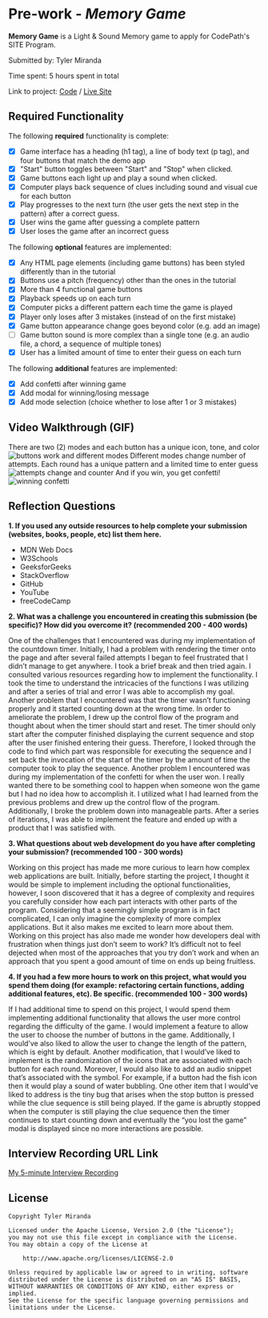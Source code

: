 # Pre-work - *Memory Game*

**Memory Game** is a Light & Sound Memory game to apply for CodePath's SITE Program. 

Submitted by: Tyler Miranda

Time spent: 5 hours spent in total

Link to project: [Code](https://glitch.com/edit/#!/cuddly-tinted-morning) / [Live Site](https://cuddly-tinted-morning.glitch.me)

## Required Functionality

The following **required** functionality is complete:

* [x] Game interface has a heading (h1 tag), a line of body text (p tag), and four buttons that match the demo app
* [x] "Start" button toggles between "Start" and "Stop" when clicked. 
* [x] Game buttons each light up and play a sound when clicked. 
* [x] Computer plays back sequence of clues including sound and visual cue for each button
* [x] Play progresses to the next turn (the user gets the next step in the pattern) after a correct guess. 
* [x] User wins the game after guessing a complete pattern
* [x] User loses the game after an incorrect guess

The following **optional** features are implemented:

* [x] Any HTML page elements (including game buttons) has been styled differently than in the tutorial
* [x] Buttons use a pitch (frequency) other than the ones in the tutorial
* [x] More than 4 functional game buttons
* [x] Playback speeds up on each turn
* [x] Computer picks a different pattern each time the game is played
* [x] Player only loses after 3 mistakes (instead of on the first mistake)
* [x] Game button appearance change goes beyond color (e.g. add an image)
* [ ] Game button sound is more complex than a single tone (e.g. an audio file, a chord, a sequence of multiple tones)
* [x] User has a limited amount of time to enter their guess on each turn

The following **additional** features are implemented:

- [x] Add confetti after winning game
- [x] Add modal for winning/losing message
- [x] Add mode selection (choice whether to lose after 1 or 3 mistakes)

## Video Walkthrough (GIF)

There are two (2) modes and each button has a unique icon, tone, and color
![buttons work and different modes](https://github.com/TylerM2230/simple-memory-game/blob/main/featuresOne.gif) 
Different modes change number of attempts. Each round has a unique pattern and a limited time to enter guess
![attempts change and counter](https://github.com/TylerM2230/simple-memory-game/blob/main/featuresTwo.gif)
And if you win, you get confetti!
![winning confetti](https://github.com/TylerM2230/simple-memory-game/blob/main/confetti.gif)  

## Reflection Questions
<strong> 1. If you used any outside resources to help complete your submission (websites, books, people, etc) list them here.</strong>
<ul>
    <li>MDN Web Docs</li>
    <li>W3Schools</li>
    <li>GeeksforGeeks</li>
    <li>StackOverflow</li>
    <li>GitHub</li>
    <li>YouTube</li>
    <li>freeCodeCamp</li>
 </ul>
 
<strong> 2. What was a challenge you encountered in creating this submission (be specific)? How did you overcome it? (recommended 200 - 400 words) </strong>
&nbsp;&nbsp;&nbsp;&nbsp;<p>One of the challenges that I encountered was during my implementation of the countdown timer. Initially, I had a problem with rendering the timer onto the page and after several failed attempts I began to feel frustrated that I didn’t manage to get anywhere. I took a brief break and then tried again. I consulted various resources regarding how to implement the functionality. I took the time to understand the intricacies of the functions I was utilizing and after a series of trial and error I was able to accomplish my goal. Another problem that I encountered was that the timer wasn’t functioning properly and it started counting down at the wrong time. In order to ameliorate the problem, I drew up the control flow of the program and thought about when the timer should start and reset. The timer should only start after the computer finished displaying the current sequence and stop after the user finished entering their guess. Therefore, I looked through the code to find which part was responsible for executing the sequence and I set back the invocation of the start of the timer by the amount of time the computer took to play the sequence. Another problem I encountered was during my implementation of the confetti for when the user won. I really wanted there to be something cool to happen when someone won the game but I had no idea how to accomplish it. I utilized what I had learned from the previous problems and drew up the control flow of the program. Additionally, I broke the problem down into manageable parts. After a series of iterations, I was able to implement the feature and ended up with a product that I was satisfied with.</p>

<strong> 3. What questions about web development do you have after completing your submission? (recommended 100 - 300 words) </strong> 
&nbsp;&nbsp;&nbsp;&nbsp;<p>Working on this project has made me more curious to learn how complex web applications are built. Initially, before starting the project, I thought it would be simple to implement including the optional functionalities, however, I soon discovered that it has a degree of complexity and requires you carefully consider how each part interacts with other parts of the program. Considering that a seemingly simple program is in fact complicated, I can only imagine the complexity of more complex applications. But it also makes me excited to learn more about them. Working on this project has also made me wonder how developers deal with frustration when things just don’t seem to work? It’s difficult not to feel dejected when most of the approaches that you try don’t work and when an approach that you spent a good amount of time on ends up being fruitless.</p>

<strong> 4. If you had a few more hours to work on this project, what would you spend them doing (for example: refactoring certain functions, adding additional features, etc). Be specific. (recommended 100 - 300 words)</strong>
&nbsp;&nbsp;&nbsp;&nbsp;<p>If I had additional time to spend on this project, I would spend them implementing additional functionality that allows the user more control regarding the difficulty of the game. I would implement a feature to allow the user to choose the number of buttons in the game. Additionally, I would’ve also liked to allow the user to change the length of the pattern, which is eight by default.  Another modification, that I would’ve liked to implement is the randomization of the icons that are associated with each button for each round. Moreover, I would also like to add an audio snippet that’s associated with the symbol. For example, if a button had the fish icon then it would play a sound of water bubbling.  One other item that I would’ve liked to address is the tiny bug that arises when the stop button is pressed while the clue sequence is still being played. If the game is abruptly stopped when the computer is still playing the clue sequence then the timer continues to start counting down and eventually the “you lost the game” modal is displayed since no more interactions are possible.</p>



## Interview Recording URL Link

[My 5-minute Interview Recording](your-link-here)


## License

    Copyright Tyler Miranda

    Licensed under the Apache License, Version 2.0 (the "License");
    you may not use this file except in compliance with the License.
    You may obtain a copy of the License at

        http://www.apache.org/licenses/LICENSE-2.0

    Unless required by applicable law or agreed to in writing, software
    distributed under the License is distributed on an "AS IS" BASIS,
    WITHOUT WARRANTIES OR CONDITIONS OF ANY KIND, either express or implied.
    See the License for the specific language governing permissions and
    limitations under the License.
